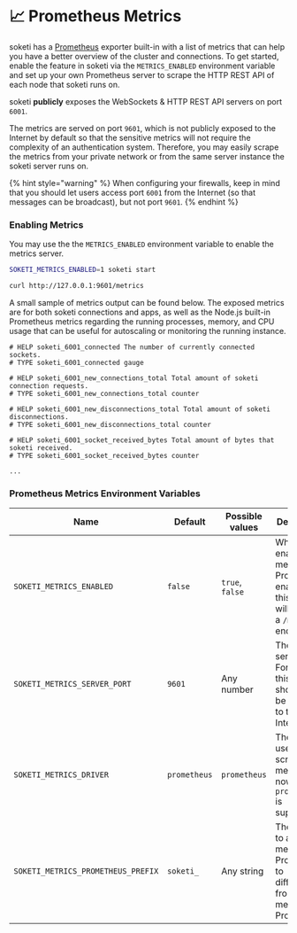 # 📈 Prometheus Metrics

soketi has a [Prometheus](https://prometheus.io) exporter built-in with a list of metrics that can help you have a better overview of the cluster and connections. To get started, enable the feature in soketi via the `METRICS_ENABLED` environment variable and set up your own Prometheus server to scrape the HTTP REST API of each node that soketi runs on.

soketi **publicly** exposes the WebSockets & HTTP REST API servers on port `6001`.

&#x20;The metrics are served on port `9601`, which is not publicly exposed to the Internet by default so that the sensitive metrics will not require the complexity of an authentication system. Therefore, you may easily scrape the metrics from your private network or from the same server instance the soketi server runs on.

{% hint style="warning" %}
When configuring your firewalls, keep in mind that you should let users access port `6001` from the Internet (so that messages can be broadcast), but not port `9601`.
{% endhint %}

### Enabling Metrics

You may use the the `METRICS_ENABLED` environment variable to enable the metrics server.

```bash
SOKETI_METRICS_ENABLED=1 soketi start
```

```bash
curl http://127.0.0.1:9601/metrics
```

A small sample of metrics output can be found below. The exposed metrics are for both soketi connections and apps, as well as the Node.js built-in Prometheus metrics regarding the running processes, memory, and CPU usage that can be useful for autoscaling or monitoring the running instance.

```
# HELP soketi_6001_connected The number of currently connected sockets.
# TYPE soketi_6001_connected gauge

# HELP soketi_6001_new_connections_total Total amount of soketi connection requests.
# TYPE soketi_6001_new_connections_total counter

# HELP soketi_6001_new_disconnections_total Total amount of soketi disconnections.
# TYPE soketi_6001_new_disconnections_total counter

# HELP soketi_6001_socket_received_bytes Total amount of bytes that soketi received.
# TYPE soketi_6001_socket_received_bytes counter

...
```

### Prometheus Metrics Environment Variables

| Name                               | Default      | Possible values | Description                                                                                        |
| ---------------------------------- | ------------ | --------------- | -------------------------------------------------------------------------------------------------- |
| `SOKETI_METRICS_ENABLED`           | `false`      | `true`, `false` | Whether to enable metrics. For Prometheus, enabling this option will expose a `/metrics` endpoint. |
| `SOKETI_METRICS_SERVER_PORT`       | `9601`       | Any number      | The metrics server port. For security, this port should not be exposed to the Internet.            |
| `SOKETI_METRICS_DRIVER`            | `prometheus` | `prometheus`    | The driver used to scrape metrics. For now, only `prometheus` is supported.                        |
| `SOKETI_METRICS_PROMETHEUS_PREFIX` | `soketi_`    | Any string      | The prefix to add to the metrics in Prometheus to differentiate from other metrics in Prometheus.  |
